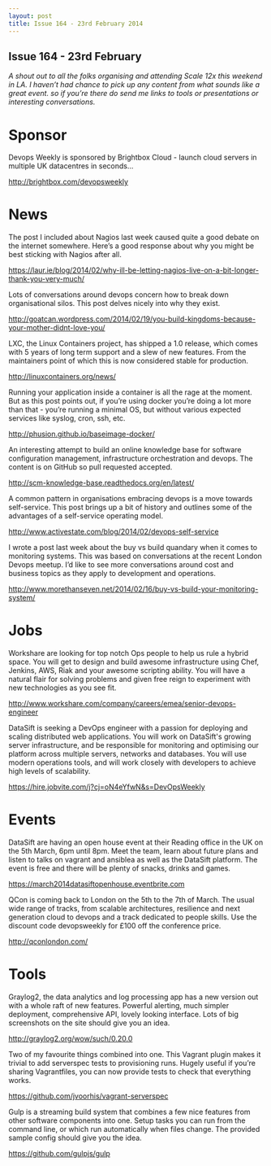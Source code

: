 ```yaml
---
layout: post
title: Issue 164 - 23rd February 2014
---
```


## Issue 164 - 23rd February

_A shout out to all the folks organising and attending Scale 12x this weekend in LA. I haven’t had chance to pick up any content from what sounds like a great event. so if you’re there do send me links to tools or presentations or interesting conversations._


Sponsor
======

Devops Weekly is sponsored by Brightbox Cloud - launch cloud servers in multiple UK datacentres in seconds...

http://brightbox.com/devopsweekly


News
====

The post I included about Nagios last week caused quite a good debate on the internet somewhere. Here’s a good response about why you might be best sticking with Nagios after all.

https://laur.ie/blog/2014/02/why-ill-be-letting-nagios-live-on-a-bit-longer-thank-you-very-much/


Lots of conversations around devops concern how to break down organisational silos. This post delves nicely into why they exist.

http://goatcan.wordpress.com/2014/02/19/you-build-kingdoms-because-your-mother-didnt-love-you/


LXC, the Linux Containers project, has shipped a 1.0 release, which comes with 5 years of long term support and a slew of new features. From the maintainers point of which this is now considered stable for production.

http://linuxcontainers.org/news/


Running your application inside a container is all the rage at the moment. But as this post points out, if you’re using docker you’re doing a lot more than that - you’re running a minimal OS, but without various expected services like syslog, cron, ssh, etc.

http://phusion.github.io/baseimage-docker/


An interesting attempt to build an online knowledge base for software configuration management, infrastructure orchestration and devops. The content is on GitHub so pull requested accepted.

http://scm-knowledge-base.readthedocs.org/en/latest/


A common pattern in organisations embracing devops is a move towards self-service. This post brings up a bit of history and outlines some of the advantages of a self-service operating model.

http://www.activestate.com/blog/2014/02/devops-self-service


I wrote a post last week about the buy vs build quandary when it comes to monitoring systems. This was based on conversations at the recent London Devops meetup. I’d like to see more conversations around cost and business topics as they apply to development and operations.

http://www.morethanseven.net/2014/02/16/buy-vs-build-your-monitoring-system/


Jobs
====

Workshare are looking for top notch Ops people to help us rule a hybrid space. You will get to design and build awesome infrastructure using Chef,  Jenkins, AWS, Riak  and your awesome scripting ability. You will have a natural flair for solving problems and given free reign to experiment with new technologies as you see fit.

http://www.workshare.com/company/careers/emea/senior-devops-engineer


DataSift is seeking a DevOps engineer with a passion for deploying and scaling distributed web applications. You will work on DataSift's growing server infrastructure, and be responsible for monitoring and optimising our platform across multiple servers, networks and databases. You will use modern operations tools, and will work closely with developers to achieve high levels of scalability.

https://hire.jobvite.com/j?cj=oN4eYfwN&s=DevOpsWeekly


Events
=====

DataSift are having an open house event at their Reading office in the UK on the 5th March, 6pm until 8pm. Meet the team, learn about future plans and listen to talks on vagrant and ansiblea as well as the DataSift platform. The event is free and there will be plenty of snacks, drinks and games.

https://march2014datasiftopenhouse.eventbrite.com


QCon is coming back to London on the 5th to the 7th of March. The usual wide range of tracks, from scalable architectures, resilience and next generation cloud to devops and a track dedicated to people skills. Use the discount code devopsweekly for £100 off the conference price.

http://qconlondon.com/


Tools
====

Graylog2, the data analytics and log processing app has a new version out with a whole raft of new features. Powerful alerting, much simpler deployment, comprehensive API, lovely looking interface. Lots of big screenshots on the site should give you an idea.

http://graylog2.org/wow/such/0.20.0


Two of my favourite things combined into one. This Vagrant plugin makes it trivial to add serverspec tests to provisioning runs. Hugely useful if you’re sharing Vagrantfiles, you can now provide tests to check that everything works.

https://github.com/jvoorhis/vagrant-serverspec


Gulp is a streaming build system that combines a few nice features from other software components into one. Setup tasks you can run from the command line, or which run automatically when files change. The provided sample config should give you the idea.

https://github.com/gulpjs/gulp 
